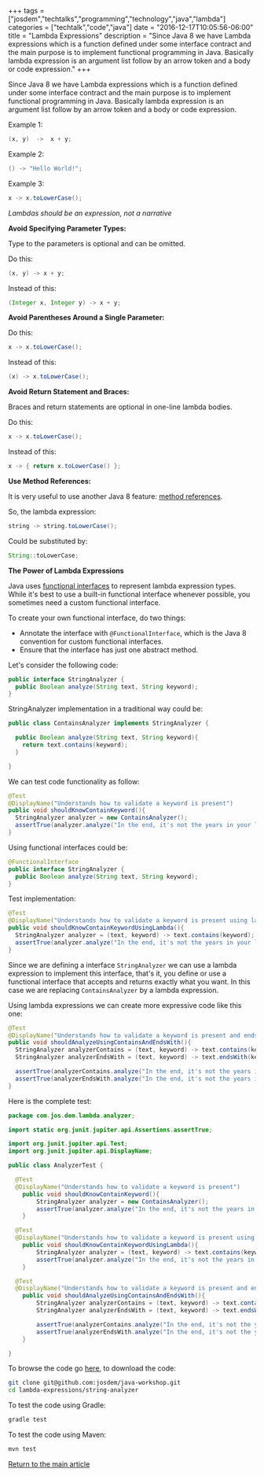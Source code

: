 +++
tags = ["josdem","techtalks","programming","technology","java","lambda"]
categories = ["techtalk","code","java"]
date = "2016-12-17T10:05:56-06:00"
title = "Lambda Expressions"
description = "Since Java 8 we have Lambda expressions which is a function defined under some interface contract and the main purpose is to implement functional programming in Java. Basically lambda expression is an argument list follow by an arrow token and a body or code expression."
+++

Since Java 8 we have Lambda expressions which is a function defined under some interface contract and the main purpose is to implement functional programming in Java. Basically lambda expression is an argument list follow by an arrow token and a body or code expression.

Example 1:

```java
(x, y)  ->  x + y;
```

Example 2:

```java
() -> "Hello World!";
```

Example 3:

```java
x -> x.toLowerCase();
```

*Lambdas should be an expression, not a narrative*

**Avoid Specifying Parameter Types:**

Type to the parameters is optional and can be omitted.

Do this:

```java
(x, y) -> x + y;
```

Instead of this:

```java
(Integer x, Integer y) -> x + y;
```

**Avoid Parentheses Around a Single Parameter:**

Do this:

```java
x -> x.toLowerCase();
```

Instead of this:

```java
(x) -> x.toLowerCase();
```

**Avoid Return Statement and Braces:**

Braces and return statements are optional in one-line lambda bodies.

Do this:

```java
x -> x.toLowerCase();
```

Instead of this:

```java
x -> { return x.toLowerCase() };
```

**Use Method References:**

It is very useful to use another Java 8 feature: [method references](https://docs.oracle.com/javase/tutorial/java/javaOO/methodreferences.html).

So, the lambda expression:

```java
string -> string.toLowerCase();
```

Could be substituted by:

```java
String::toLowerCase;
```

**The Power of Lambda Expressions**

Java uses [functional interfaces](/techtalk/java/functional_interfaces) to represent lambda expression types. While it's best to use a built-in functional interface whenever possible, you sometimes need a custom functional interface.

To create your own functional interface, do two things:

* Annotate the interface with `@FunctionalInterface`, which is the Java 8 convention for custom functional interfaces.
* Ensure that the interface has just one abstract method.

Let's consider the following code:

```java
public interface StringAnalyzer {
  public Boolean analyze(String text, String keyword);
}
```

StringAnalyzer implementation in a traditional way could be:

```java
public class ContainsAnalyzer implements StringAnalyzer {

  public Boolean analyze(String text, String keyword){
    return text.contains(keyword);
  }

}
```

We can test code functionality as follow:

```java
@Test
@DisplayName("Understands how to validate a keyword is present")
public void shouldKnowContainKeyword(){
  StringAnalyzer analyzer = new ContainsAnalyzer();
  assertTrue(analyzer.analyze("In the end, it's not the years in your life that count. It's the life in your years", "life"));
}
```

Using functional interfaces could be:

```java
@FunctionalInterface
public interface StringAnalyzer {
  public Boolean analyze(String text, String keyword);
}
```

Test implementation:

```java
@Test
@DisplayName("Understands how to validate a keyword is present using lambda expressions")
public void shouldKnowContainKeywordUsingLambda(){
  StringAnalyzer analyzer = (text, keyword) -> text.contains(keyword);
  assertTrue(analyzer.analyze("In the end, it's not the years in your life that count. It's the life in your years", "life"));
}
```

Since we are defining a interface `StringAnalyzer` we can use a lambda expression to implement this interface, that's it, you define or use a functional interface that accepts and returns exactly what you want. In this case we are replacing `ContainsAnalyzer` by a lambda expression.

Using lambda expressions we can create more expressive code like this one:

```java
@Test
@DisplayName("Understands how to validate a keyword is present and ends with using lambda expressions")
public void shouldAnalyzeUsingContainsAndEndsWith(){
  StringAnalyzer analyzerContains = (text, keyword) -> text.contains(keyword);
  StringAnalyzer analyzerEndsWith = (text, keyword) -> text.endsWith(keyword);

  assertTrue(analyzerContains.analyze("In the end, it's not the years in your life that count. It's the life in your years", "life"));
  assertTrue(analyzerEndsWith.analyze("In the end, it's not the years in your life that count. It's the life in your years", "years"));
}
```

Here is the complete test:

```java
package com.jos.dem.lambda.analyzer;

import static org.junit.jupiter.api.Assertions.assertTrue;

import org.junit.jupiter.api.Test;
import org.junit.jupiter.api.DisplayName;

public class AnalyzerTest {

  @Test
  @DisplayName("Understands how to validate a keyword is present")
	public void shouldKnowContainKeyword(){
		StringAnalyzer analyzer = new ContainsAnalyzer();
		assertTrue(analyzer.analyze("In the end, it's not the years in your life that count. It's the life in your years", "life"));
	}

  @Test
  @DisplayName("Understands how to validate a keyword is present using lambda expressions")
	public void shouldKnowContainKeywordUsingLambda(){
		StringAnalyzer analyzer = (text, keyword) -> text.contains(keyword);
		assertTrue(analyzer.analyze("In the end, it's not the years in your life that count. It's the life in your years", "life"));
	}

  @Test
  @DisplayName("Understands how to validate a keyword is present and ends with using lambda expressions")
	public void shouldAnalyzeUsingContainsAndEndsWith(){
		StringAnalyzer analyzerContains = (text, keyword) -> text.contains(keyword);
		StringAnalyzer analyzerEndsWith = (text, keyword) -> text.endsWith(keyword);

		assertTrue(analyzerContains.analyze("In the end, it's not the years in your life that count. It's the life in your years", "life"));
		assertTrue(analyzerEndsWith.analyze("In the end, it's not the years in your life that count. It's the life in your years", "years"));
	}

}
```

To browse the code go [here](https://github.com/josdem/java-workshop), to download the code:

```bash
git clone git@github.com:josdem/java-workshop.git
cd lambda-expressions/string-analyzer
```

To test the code using Gradle:

```bash
gradle test
```

To test the code using Maven:

```bash
mvn test
```

[Return to the main article](/techtalk/java)
